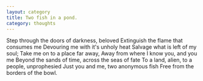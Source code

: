 ```yaml
---
layout: category
title: Two fish in a pond.
category: thoughts
---
```


Step through the doors of darkness, beloved 
Extinguish the flame that consumes me
Devouring me with it's unholy heat 
Salvage what is left of my soul;
Take me on to a place far away, 
Away from where I know you, and you me 
Beyond the sands of time, across the seas of fate
To a land, alien, to a people, unprophesied
Just you and me, two anonymous fish
Free from the borders of the bowl.